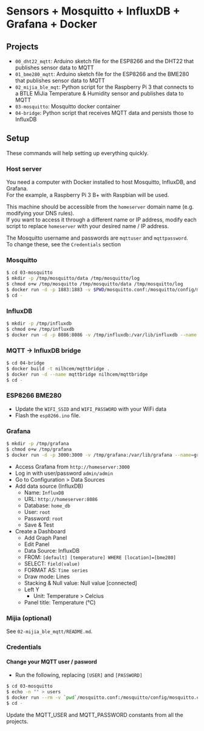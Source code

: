 # Sensors + Mosquitto + InfluxDB + Grafana + Docker

## Projects

- `00_dht22_mqtt`: Arduino sketch file for the ESP8266 and the DHT22 that publishes sensor data to MQTT
- `01_bme280_mqtt`: Arduino sketch file for the ESP8266 and the BME280 that publishes sensor data to MQTT
- `02_mijia_ble_mqt`: Python script for the Raspberry Pi 3 that connects to a BTLE MiJia Temperature & Humidity sensor and publishes data to MQTT
- `03-mosquitto`: Mosquitto docker container
- `04-bridge`: Python script that receives MQTT data and persists those to InfluxDB


## Setup

These commands will help setting up everything quickly.


### Host server

You need a computer with Docker installed to host Mosquitto, InfluxDB, and Grafana.  
For the example, a Raspberry Pi 3 B+ with Raspbian will be used.

This machine should be accessible from the `homeserver` domain name (e.g. modifying your DNS rules).  
If you want to access it through a different name or IP address, modify each script to replace `homeserver` with your desired name / IP address.

The Mosquitto username and passwords are `mqttuser` and `mqttpassword`.  
To change these, see the `Credentials` section


### Mosquitto

```sh
$ cd 03-mosquitto
$ mkdir -p /tmp/mosquitto/data /tmp/mosquitto/log
$ chmod o+w /tmp/mosquitto /tmp/mosquitto/data /tmp/mosquitto/log
$ docker run -d -p 1883:1883 -v $PWD/mosquitto.conf:/mosquitto/config/mosquitto.conf -v $PWD/users:/mosquitto/config/users -v /tmp/mosquitto/data:/mosquitto/data -v /tmp/mosquitto/log:/mosquitto/log --name mosquitto eclipse-mosquitto:1.5
$ cd -
```


### InfluxDB

```sh
$ mkdir -p /tmp/influxdb
$ chmod o+w /tmp/influxdb
$ docker run -d -p 8086:8086 -v /tmp/influxdb:/var/lib/influxdb --name influxdb influxdb:1.7
```


### MQTT -> InfluxDB bridge

```sh
$ cd 04-bridge
$ docker build -t nilhcem/mqttbridge .
$ docker run -d --name mqttbridge nilhcem/mqttbridge
$ cd -
```


### ESP8266 BME280

- Update the `WIFI_SSID` and `WIFI_PASSWORD` with your WiFi data
- Flash the `esp8266.ino` file.


### Grafana

```sh
$ mkdir -p /tmp/grafana
$ chmod o+w /tmp/grafana
$ docker run -d -p 3000:3000 -v /tmp/grafana:/var/lib/grafana --name=grafana grafana/grafana:5.4.3
```

- Access Grafana from `http://homeserver:3000`
- Log in with user/password `admin/admin`
- Go to Configuration > Data Sources
- Add data source (InfluxDB)
  - Name: `InfluxDB`
  - URL: `http://homeserver:8086`
  - Database: `home_db`
  - User: `root`
  - Password: `root`
  - Save & Test
- Create a Dashboard
  - Add Graph Panel
  - Edit Panel
  - Data Source: InfluxDB
  - FROM: `[default] [temperature] WHERE [location]=[bme280]`
  - SELECT: `field(value)`
  - FORMAT AS: `Time series`
  - Draw mode: Lines
  - Stacking & Null value: Null value [connected]
  - Left Y
    - Unit: Temperature > Celcius
  - Panel title: Temperature (°C)


### Mijia (optional)

See `02-mijia_ble_mqtt/README.md`.


### Credentials

#### Change your MQTT user / pasword

- Run the following, replacing `[USER]` and `[PASSWORD]`

```sh
$ cd 03-mosquitto
$ echo -n "" > users
$ docker run --rm -v `pwd`/mosquitto.conf:/mosquitto/config/mosquitto.conf -v `pwd`/users:/mosquitto/config/users eclipse-mosquitto:1.5 mosquitto_passwd -b /mosquitto/config/users [USER] [PASSWORD]
$ cd -
```

Update the MQTT_USER and MQTT_PASSWORD constants from all the projects.

